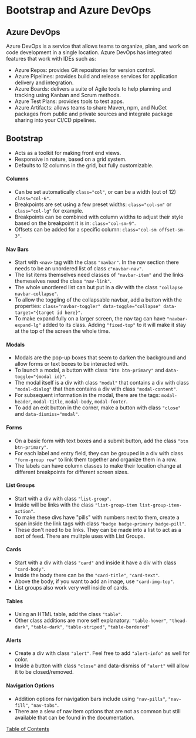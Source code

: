 # Bootstrap and Azure DevOps

## Azure DevOps
Azure DevOps is a service that allows teams to organize, plan, and work on code development in a single location. Azure DevOps has integrated features that work with IDEs such as:</br>
- Azure Repos: provides Git repositories for version control.
- Azure Pipelines: provides build and release services for application delivery and integration.
- Azure Boards: delivers a suite of Agile tools to help planning and tracking using Kanban and Scrum methods.
- Azure Test Plans: provides tools to test apps.
- Azure Artifacts: allows teams to share Maven, npm, and NuGet packages from public and private sources and integrate package sharing into your CI/CD pipelines.

## Bootstrap
- Acts as a toolkit for making front end views.
- Responsive in nature, based on a grid system.</br>
- Defaults to 12 columns in the grid, but fully customizable.
#### Columns
- Can be set automatically `class="col"`, or can be a width (out of 12) `class="col-6"`.
- Breakpoints are set using a few preset widths: `class="col-sm"` or `class="col-lg"` for example.
- Breakpoints can be combined with column widths to adjust their style based on the breakpoint it is in: `class="col-sm-9"`.
- Offsets can be added for a specific column: `class="col-sm offset-sm-3"`.
#### Nav Bars
- Start with `<nav>` tag with the class `"navbar"`. In the nav section there needs to be an unordered list of class `c"navbar-nav"`.
- The list items themselves need classes of `"navbar-item"` and the links themeselves need the class `"nav-link"`.
- The whole unordered list can but put in a div with the class `"collapse navbar-collapse"`.
- To allow the toggling of the collapsable navbar, add a button with the properties: `class="navbar-toggler" data-toggle="collapse" data-target="{target id here}"`.
- To make expand fully on a larger screen, the nav tag can have `"navbar-expand-lg"` added to its class. Adding `"fixed-top"` to it will make it stay at the top of the screen the whole time.
#### Modals
- Modals are the pop-up boxes that seem to darken the background and allow forms or text boxes to be interacted with.
- To launch a modal, a button with class `"btn btn-primary"` and `data-toggle="{modal id}"`.
- The modal itself is a div with class `"modal"` that contains a div with class `"modal-dialog"` that then contains a div with class `"modal-content"`.
- For subsequent information in the modal, there are the tags: `modal-header`, `modal-title`, `modal-body`, `modal-footer`.
- To add an exit button in the corner, make a button with class `"close"` and `data-dismiss="modal"`.
#### Forms
- On a basic form with text boxes and a submit button, add the class `"btn btn-primary"`.
- For each label and entry field, they can be grouped in a div with class `"form-group row"` to link them together and organize them in a row.
- The labels can have column classes to make their location change at different breakpoints for different screen sizes.
#### List Groups
- Start with a div with class `"list-group"`.
- Inside will be links with the class `"list-group-item list-group-item-action"`.
- To make these divs have "pills" with numbers next to them, create a span inside the link tags with class `"badge badge-primary badge-pill"`.
- These don't need to be links. They can be made into a list to act as a sort of feed. There are mulitple uses with List Groups.
#### Cards
- Start with a div with class `"card"` and inside it have a div with class `"card-body"`.
- Inside the body there can be the `"card-title"`, `"card-text"`.
- Above the body, if you want to add an image, use `"card-img-top"`.
- List groups also work very well inside of cards.
#### Tables
- Using an HTML table, add the class `"table"`.
- Other class additions are more self explanatory: `"table-hover"`, `"thead-dark"`, `"table-dark"`, `"table-striped"`, `"table-bordered"`
#### Alerts
- Create a div with class `"alert"`. Feel free to add `"alert-info"` as well for color.
- Inside a button with class `"close"` and data-dismiss of `"alert"` will allow it to be closed/removed.
#### Navigation Options
- Addition options for navigation bars include using `"nav-pills"`, `"nav-fill"`, `"nav-tabs"`.
- There are a slew of nav item options that are not as common but still available that can be found in the documentation.



[Table of Contents](README.md)